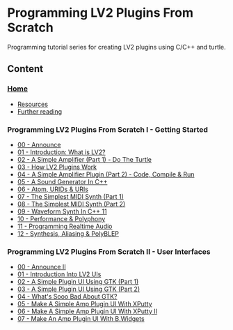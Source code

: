 # Programming LV2 Plugins From Scratch

Programming tutorial series for creating LV2 plugins using C/C++ and turtle.

## Content

### [Home]

- [Resources]
- [Further reading]

### Programming LV2 Plugins From Scratch I - Getting Started

- [00 - Announce][01-00]
- [01 - Introduction: What is LV2?][01-01]
- [02 - A Simple Amplifier (Part 1) - Do The Turtle][01-02]
- [03 - How LV2 Plugins Work][01-03]
- [04 - A Simple Amplifier Plugin (Part 2) - Code, Compile & Run][01-04]
- [05 - A Sound Generator In C++][01-05]
- [06 - Atom, URIDs & URIs][01-06]
- [07 - The Simplest MIDI Synth (Part 1)][01-07]
- [08 - The Simplest MIDI Synth (Part 2)][01-08]
- [09 - Waveform Synth In C++ 11][01-09]
- [10 - Performance & Polyphony][01-10]
- [11 - Programming Realtime Audio][01-11]
- [12 - Synthesis, Aliasing & PolyBLEP][01-12]

### Programming LV2 Plugins From Scratch II - User Interfaces

- [00 - Announce II][02-00]
- [01 - Introduction Into LV2 UIs][02-01]
- [02 - A Simple Plugin UI Using GTK (Part 1)][02-02]
- [03 - A Simple Plugin UI Using GTK (Part 2)][02-03]
- [04 - What's Sooo Bad About GTK?][02-04]
- [05 - Make A Simple Amp Plugin UI With XPutty][02-05]
- [06 - Make A Simple Amp Plugin UI With XPutty II][02-06]
- [07 - Make An Amp Plugin UI With B.Widgets][02-07]


[ continue writing from the above line and keep this commented lines
  and the reference links below at the end of this document,
  after 2 empty lines as separator. ]: #

[Home]:            docs/index.md
[Resources]:       docs/index.md#resources
[Further reading]: docs/index.md#further-reading

[01-00]: docs/1_00_announce.md
[01-01]: docs/1_01_what_is_lv2.md
[01-02]: docs/1_02_simple_amp_1.md
[01-03]: docs/1_03_how_lv2_plugins_work.md
[01-04]: docs/1_04_simple_amp_2.md
[01-05]: docs/1_05_sound_gen_cpp.md
[01-06]: docs/1_06_atom_urids_uris.md
[01-07]: docs/1_07_simplest_midi_synth_1.md
[01-08]: docs/1_08_simplest_midi_synth_2.md
[01-09]: docs/1_09_waveform_synth_cpp11.md
[01-10]: docs/1_10_performance_polyphony.md
[01-11]: docs/1_11_programming_rt_audio.md
[01-12]: docs/1_12_synthesis_aliasing_polyblep.md

[02-00]: docs/2_00_announce.md
[02-01]: docs/2_01_lv2_ui_intro.md
[02-02]: docs/2_02_simple_plugin_ui_gtk_1.md
[02-03]: docs/2_03_simple_plugin_ui_gtk_2.md
[02-04]: docs/2_04_whats_so_bad_gtk.md
[02-05]: docs/2_05_simple_plugin_ui_xputty_1.md
[02-06]: docs/2_06_simple_plugin_ui_xputty_2.md
[02-07]: docs/2_07_simple_plugin_ui_bwidgets.md
